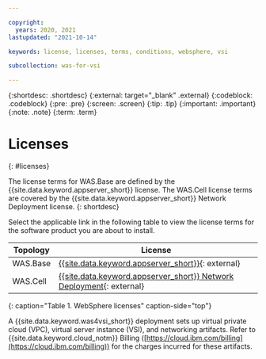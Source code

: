 ```yaml
---

copyright:
  years: 2020, 2021
lastupdated: "2021-10-14"

keywords: license, licenses, terms, conditions, websphere, vsi

subcollection: was-for-vsi

---
```


{:shortdesc: .shortdesc}
{:external: target="_blank" .external}
{:codeblock: .codeblock}
{:pre: .pre}
{:screen: .screen}
{:tip: .tip}
{:important: .important}
{:note: .note}
{:term: .term}

# Licenses
{: #licenses}

The license terms for WAS.Base are defined by the {{site.data.keyword.appserver_short}} license. The WAS.Cell license terms are covered by the {{site.data.keyword.appserver_short}} Network Deployment license.
{: shortdesc}

Select the applicable link in the following table to view the license terms for the software product you are about to install.

| Topology   | License |
|------------|---------|
| WAS.Base   | [{{site.data.keyword.appserver_short}}](https://ibm.biz/tWASBaseLicenseIBMCloudVSIs){: external} |
| WAS.Cell   | [{{site.data.keyword.appserver_short}} Network Deployment](https://ibm.biz/tWASNDLicenseIBMCloudVSIs){: external} |
{: caption="Table 1. WebSphere licenses" caption-side="top"}

A {{site.data.keyword.was4vsi_short}} deployment sets up virtual private cloud (VPC), virtual server instance (VSI), and networking artifacts. Refer to {{site.data.keyword.cloud_notm}} Billing ([https://cloud.ibm.com/billing](https://cloud.ibm.com/billing)) for the charges incurred for these artifacts.

<!-- To remove broken link checker problems with "" in license URLs, use %22 instead of " thus replace "5724-H88" with %225724-H88%22 and "5724-J08" with %225724-J08%22 -->
